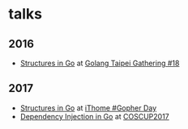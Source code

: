 # talks

## 2016

- [Structures in Go](http://go-talks.appspot.com/github.com/browny/talks/2016/structures-in-go/structures-in-go.slide) at [Golang Taipei Gathering #18](https://github.com/golangtw/GolangTaiwanGathering/tree/master/meetup/gtg18)

## 2017

- [Structures in Go](http://go-talks.appspot.com/github.com/browny/talks/2017/structures-in-go/structures-in-go.slide) at [iThome #Gopher Day](http://gopher.ithome.com.tw/speaker.html#s2010)
- [Dependency Injection in Go](https://speakerdeck.com/brownylin/dependency-injection-in-go) at [COSCUP2017](https://coscup.org/2017/#/schedule/day2/3061525)
